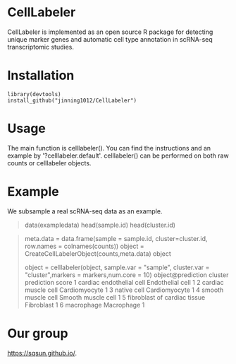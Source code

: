 # CellLabeler
CellLabeler is implemented as an open source R package for detecting unique marker genes and automatic cell type annotation in  scRNA-seq transcriptomic studies. 

# Installation
```{r}
library(devtools)
install_github("jinning1012/CellLabeler")
```
# Usage
The main function is celllabeler(). You can find the instructions and an example by '?celllabeler.default'. celllabeler() can be performed on both raw counts or celllabeler objects. 

# Example
We subsample a real scRNA-seq data as an example. 
> data(exampledata)
> head(sample.id)
> head(cluster.id)
  

> meta.data = data.frame(sample = sample.id, cluster=cluster.id, row.names = colnames(counts))
> object = CreateCellLabelerObject(counts,meta.data)
> object
> 
> object = celllabeler(object, sample.var = "sample", cluster.var = "cluster",markers = markers,num.core = 10)
> object@prediction
                       cluster         prediction score
1     cardiac endothelial cell   Endothelial cell     1
2          cardiac muscle cell      Cardiomyocyte     1
3                  native cell      Cardiomyocyte     1
4           smooth muscle cell Smooth muscle cell     1
5 fibroblast of cardiac tissue         Fibroblast     1
6                   macrophage         Macrophage     1



# Our group
https://sqsun.github.io/.
